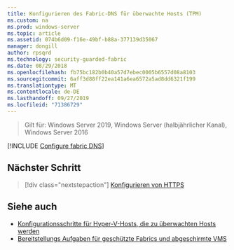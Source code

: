 ```yaml
---
title: Konfigurieren des Fabric-DNS für überwachte Hosts (TPM)
ms.custom: na
ms.prod: windows-server
ms.topic: article
ms.assetid: 074b6d09-f16e-49bf-b88a-377139d35067
manager: dongill
author: rpsqrd
ms.technology: security-guarded-fabric
ms.date: 08/29/2018
ms.openlocfilehash: fb75bc182b0b40a57d7ebec0005b6557d08a8103
ms.sourcegitcommit: 6aff3d88ff22ea141a6ea6572a5ad8dd6321f199
ms.translationtype: MT
ms.contentlocale: de-DE
ms.lasthandoff: 09/27/2019
ms.locfileid: "71386729"
---
```

>Gilt für: Windows Server 2019, Windows Server (halbjährlicher Kanal), Windows Server 2016

[!INCLUDE [Configure fabric DNS](../../../includes/guarded-fabric-configure-fabric-dns.md)] 

## <a name="next-step"></a>Nächster Schritt

> [!div class="nextstepaction"]
> [Konfigurieren von HTTPS](guarded-fabric-configure-hgs-https.md)

## <a name="see-also"></a>Siehe auch

- [Konfigurationsschritte für Hyper-V-Hosts, die zu überwachten Hosts werden](guarded-fabric-configure-hgs-with-authorized-hyper-v-hosts.md)
- [Bereitstellungs Aufgaben für geschützte Fabrics und abgeschirmte VMS](guarded-fabric-deploying-hgs-overview.md#deployment-tasks-for-guarded-fabrics-and-shielded-vms)
